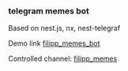 ### telegram memes bot

Based on nest.js, nx, nest-telegraf


Demo link [filipp_memes_bot](https://t.me/filipp_memes_bot)

Controlled channel: [filipp_memes](https://t.me/filipp_memes)
